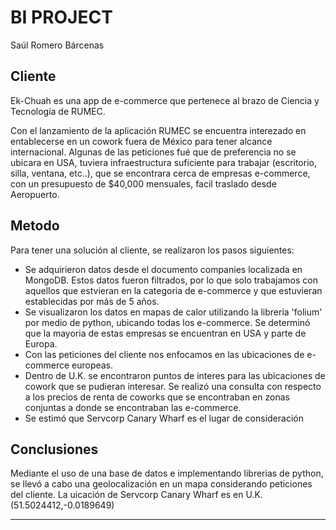 # **BI PROJECT**

Saúl Romero Bárcenas



## **Cliente**

Ek-Chuah es una app de e-commerce que pertenece al brazo de Ciencia y Tecnología de RUMEC. 

Con el lanzamiento de la aplicación RUMEC se encuentra interezado en entablecerse en un cowork fuera de México para tener alcance internacional. Algunas de las peticiones fué que de preferencia no se ubicara en USA, tuviera infraestructura suficiente para trabajar (escritorio, silla, ventana, etc..),  que se encontrara cerca de empresas e-commerce, con un presupuesto de $40,000 mensuales, facil traslado desde Aeropuerto.



## **Metodo**

Para tener una solución al cliente, se realizaron los pasos siguientes:

- Se adquirieron datos desde el documento companies localizada en MongoDB. Estos datos fueron filtrados, por lo que solo trabajamos con aquellos que estvieran en la categoria de e-commerce y que estuvieran establecidas por más de 5 años.
-  Se visualizaron los datos en mapas de calor utilizando la libreria 'folium' por medio de python, ubicando todas los e-commerce. Se determinó que la mayoria de estas empresas se encuentran en USA y parte de Europa. 
- Con las peticiones del cliente nos enfocamos en las ubicaciones de e-commerce europeas. 
- Dentro de U.K. se encontraron puntos de interes para las ubicaciones de cowork que se pudieran interesar. Se realizó una consulta con respecto a los precios de renta de coworks que se encontraban en zonas conjuntas a donde se encontraban las e-commerce.
-  Se estimó que Servcorp Canary Wharf es el lugar de consideración 

## **Conclusiones**

Mediante el uso de una base de datos e implementando librerias de python, se llevó a cabo una geolocalización en un mapa considerando peticiones del cliente. La uicación de Servcorp Canary Wharf es en U.K. (51.5024412,-0.0189649)



****

